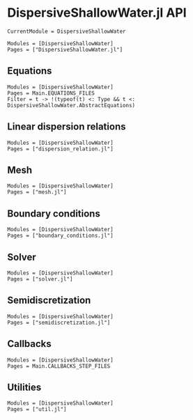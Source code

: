 # DispersiveShallowWater.jl API

```@meta
CurrentModule = DispersiveShallowWater
```

```@autodocs
Modules = [DispersiveShallowWater]
Pages = ["DispersiveShallowWater.jl"]
```

## Equations

```@autodocs
Modules = [DispersiveShallowWater]
Pages = Main.EQUATIONS_FILES
Filter = t -> !(typeof(t) <: Type && t <: DispersiveShallowWater.AbstractEquations)
```

## Linear dispersion relations

```@autodocs
Modules = [DispersiveShallowWater]
Pages = ["dispersion_relation.jl"]
```

## Mesh

```@autodocs
Modules = [DispersiveShallowWater]
Pages = ["mesh.jl"]
```

## Boundary conditions

```@autodocs
Modules = [DispersiveShallowWater]
Pages = ["boundary_conditions.jl"]
```

## Solver

```@autodocs
Modules = [DispersiveShallowWater]
Pages = ["solver.jl"]
```

## Semidiscretization

```@autodocs
Modules = [DispersiveShallowWater]
Pages = ["semidiscretization.jl"]
```

## Callbacks

```@autodocs
Modules = [DispersiveShallowWater]
Pages = Main.CALLBACKS_STEP_FILES
```

## Utilities

```@autodocs
Modules = [DispersiveShallowWater]
Pages = ["util.jl"]
```
